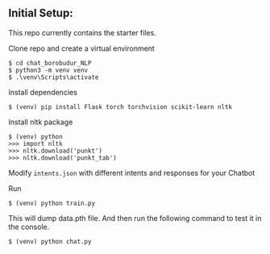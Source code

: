 ## Initial Setup:
This repo currently contains the starter files.

Clone repo and create a virtual environment
```
$ cd chat_borobudur_NLP
$ python3 -m venv venv
$ .\venv\Scripts\activate
```
Install dependencies
```
$ (venv) pip install Flask torch torchvision scikit-learn nltk
```
Install nltk package
```
$ (venv) python
>>> import nltk
>>> nltk.download('punkt')
>>> nltk.download('punkt_tab')
```
Modify `intents.json` with different intents and responses for your Chatbot

Run
```
$ (venv) python train.py
```
This will dump data.pth file. And then run
the following command to test it in the console.
```
$ (venv) python chat.py
```
